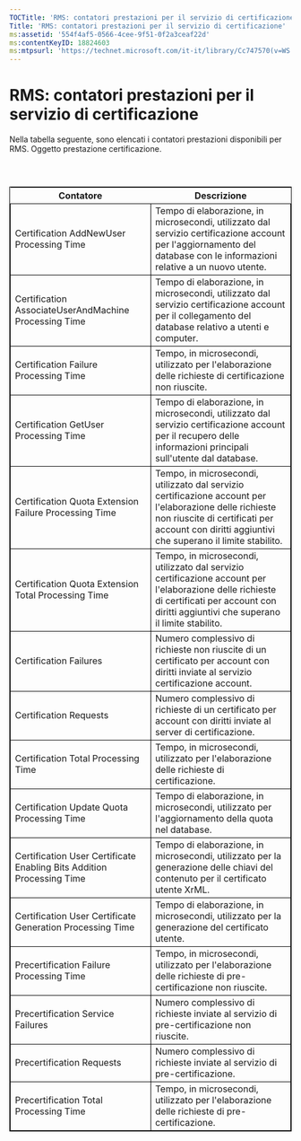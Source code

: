 ```yaml
---
TOCTitle: 'RMS: contatori prestazioni per il servizio di certificazione'
Title: 'RMS: contatori prestazioni per il servizio di certificazione'
ms:assetid: '554f4af5-0566-4cee-9f51-0f2a3ceaf22d'
ms:contentKeyID: 18824603
ms:mtpsurl: 'https://technet.microsoft.com/it-it/library/Cc747570(v=WS.10)'
---
```


RMS: contatori prestazioni per il servizio di certificazione
============================================================

Nella tabella seguente, sono elencati i contatori prestazioni disponibili per RMS. Oggetto prestazione certificazione.

###  

 
<table style="border:1px solid black;">
<colgroup>
<col width="50%" />
<col width="50%" />
</colgroup>
<thead>
<tr class="header">
<th>Contatore</th>
<th>Descrizione</th>
</tr>
</thead>
<tbody>
<tr class="odd">
<td style="border:1px solid black;">Certification AddNewUser Processing Time</td>
<td style="border:1px solid black;">Tempo di elaborazione, in microsecondi, utilizzato dal servizio certificazione account per l'aggiornamento del database con le informazioni relative a un nuovo utente.</td>
</tr>
<tr class="even">
<td style="border:1px solid black;">Certification AssociateUserAndMachine Processing Time</td>
<td style="border:1px solid black;">Tempo di elaborazione, in microsecondi, utilizzato dal servizio certificazione account per il collegamento del database relativo a utenti e computer.</td>
</tr>
<tr class="odd">
<td style="border:1px solid black;">Certification Failure Processing Time</td>
<td style="border:1px solid black;">Tempo, in microsecondi, utilizzato per l'elaborazione delle richieste di certificazione non riuscite.</td>
</tr>
<tr class="even">
<td style="border:1px solid black;">Certification GetUser Processing Time</td>
<td style="border:1px solid black;">Tempo di elaborazione, in microsecondi, utilizzato dal servizio certificazione account per il recupero delle informazioni principali sull'utente dal database.</td>
</tr>
<tr class="odd">
<td style="border:1px solid black;">Certification Quota Extension Failure Processing Time</td>
<td style="border:1px solid black;">Tempo, in microsecondi, utilizzato dal servizio certificazione account per l'elaborazione delle richieste non riuscite di certificati per account con diritti aggiuntivi che superano il limite stabilito.</td>
</tr>
<tr class="even">
<td style="border:1px solid black;">Certification Quota Extension Total Processing Time</td>
<td style="border:1px solid black;">Tempo, in microsecondi, utilizzato dal servizio certificazione account per l'elaborazione delle richieste di certificati per account con diritti aggiuntivi che superano il limite stabilito.</td>
</tr>
<tr class="odd">
<td style="border:1px solid black;">Certification Failures</td>
<td style="border:1px solid black;">Numero complessivo di richieste non riuscite di un certificato per account con diritti inviate al servizio certificazione account.</td>
</tr>
<tr class="even">
<td style="border:1px solid black;">Certification Requests</td>
<td style="border:1px solid black;">Numero complessivo di richieste di un certificato per account con diritti inviate al server di certificazione.</td>
</tr>
<tr class="odd">
<td style="border:1px solid black;">Certification Total Processing Time</td>
<td style="border:1px solid black;">Tempo, in microsecondi, utilizzato per l'elaborazione delle richieste di certificazione.</td>
</tr>
<tr class="even">
<td style="border:1px solid black;">Certification Update Quota Processing Time</td>
<td style="border:1px solid black;">Tempo di elaborazione, in microsecondi, utilizzato per l'aggiornamento della quota nel database.</td>
</tr>
<tr class="odd">
<td style="border:1px solid black;">Certification User Certificate Enabling Bits Addition Processing Time</td>
<td style="border:1px solid black;">Tempo di elaborazione, in microsecondi, utilizzato per la generazione delle chiavi del contenuto per il certificato utente XrML.</td>
</tr>
<tr class="even">
<td style="border:1px solid black;">Certification User Certificate Generation Processing Time</td>
<td style="border:1px solid black;">Tempo di elaborazione, in microsecondi, utilizzato per la generazione del certificato utente.</td>
</tr>
<tr class="odd">
<td style="border:1px solid black;">Precertification Failure Processing Time</td>
<td style="border:1px solid black;">Tempo, in microsecondi, utilizzato per l'elaborazione delle richieste di pre-certificazione non riuscite.</td>
</tr>
<tr class="even">
<td style="border:1px solid black;">Precertification Service Failures</td>
<td style="border:1px solid black;">Numero complessivo di richieste inviate al servizio di pre-certificazione non riuscite.</td>
</tr>
<tr class="odd">
<td style="border:1px solid black;">Precertification Requests</td>
<td style="border:1px solid black;">Numero complessivo di richieste inviate al servizio di pre-certificazione.</td>
</tr>
<tr class="even">
<td style="border:1px solid black;">Precertification Total Processing Time</td>
<td style="border:1px solid black;">Tempo, in microsecondi, utilizzato per l'elaborazione delle richieste di pre-certificazione.</td>
</tr>
</tbody>
</table>
